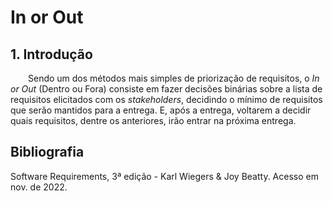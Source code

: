 # In or Out

## 1. Introdução

&emsp;&emsp;Sendo um dos métodos mais simples de priorização de requisitos, o _In or Out_ (Dentro ou Fora) consiste em fazer decisões binárias sobre a lista de requisitos elicitados com os _stakeholders_, decidindo o mínimo de requisitos que serão mantidos para a entrega. E, após a entrega, voltarem a decidir quais requisitos, dentre os anteriores, irão entrar na próxima entrega.

## Bibliografia

Software Requirements, 3ª edição - Karl Wiegers & Joy Beatty. Acesso em nov. de 2022.
